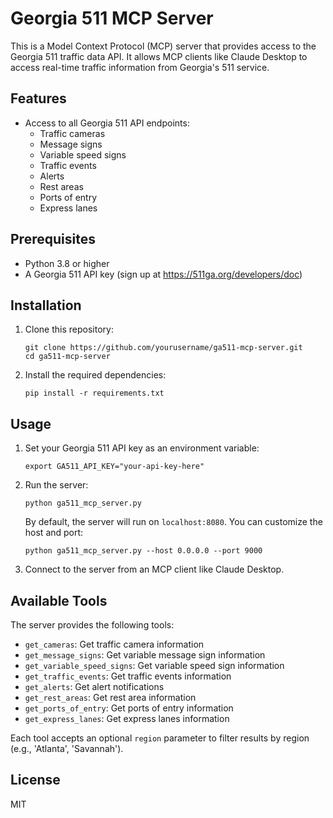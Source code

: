 # Georgia 511 MCP Server

This is a Model Context Protocol (MCP) server that provides access to the Georgia 511 traffic data API. It allows MCP clients like Claude Desktop to access real-time traffic information from Georgia's 511 service.

## Features

- Access to all Georgia 511 API endpoints:
  - Traffic cameras
  - Message signs
  - Variable speed signs
  - Traffic events
  - Alerts
  - Rest areas
  - Ports of entry
  - Express lanes

## Prerequisites

- Python 3.8 or higher
- A Georgia 511 API key (sign up at https://511ga.org/developers/doc)

## Installation

1. Clone this repository:
   ```
   git clone https://github.com/yourusername/ga511-mcp-server.git
   cd ga511-mcp-server
   ```

2. Install the required dependencies:
   ```
   pip install -r requirements.txt
   ```

## Usage

1. Set your Georgia 511 API key as an environment variable:
   ```
   export GA511_API_KEY="your-api-key-here"
   ```

2. Run the server:
   ```
   python ga511_mcp_server.py
   ```

   By default, the server will run on `localhost:8080`. You can customize the host and port:
   ```
   python ga511_mcp_server.py --host 0.0.0.0 --port 9000
   ```

3. Connect to the server from an MCP client like Claude Desktop.

## Available Tools

The server provides the following tools:

- `get_cameras`: Get traffic camera information
- `get_message_signs`: Get variable message sign information
- `get_variable_speed_signs`: Get variable speed sign information
- `get_traffic_events`: Get traffic events information
- `get_alerts`: Get alert notifications
- `get_rest_areas`: Get rest area information
- `get_ports_of_entry`: Get ports of entry information
- `get_express_lanes`: Get express lanes information

Each tool accepts an optional `region` parameter to filter results by region (e.g., 'Atlanta', 'Savannah').

## License

MIT 